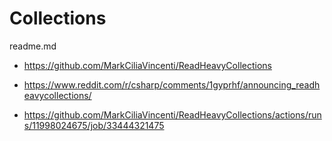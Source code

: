 # Collections

readme.md

*   https://github.com/MarkCiliaVincenti/ReadHeavyCollections

*   https://www.reddit.com/r/csharp/comments/1gyprhf/announcing_readheavycollections/

*   https://github.com/MarkCiliaVincenti/ReadHeavyCollections/actions/runs/11998024675/job/33444321475

